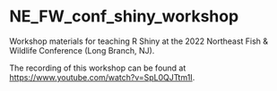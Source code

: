 # NE_FW_conf_shiny_workshop
Workshop materials for teaching R Shiny at the 2022 Northeast Fish &amp; Wildlife Conference (Long Branch, NJ).

The recording of this workshop can be found at <https://www.youtube.com/watch?v=SpL0QJTtm1I>.
